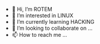 - 👋 Hi, I’m ROTEM
- 👀 I’m interested in LINUX
- 🌱 I’m currently learning HACKING
- 💞️ I’m looking to collaborate on ...
- 📫 How to reach me ...

<!---
ROTEMMOSHE377/ROTEMMOSHE377 is a ✨ special ✨ repository because its `README.md` (this file) appears on your GitHub profile.
You can click the Preview link to take a look at your changes.
--->
